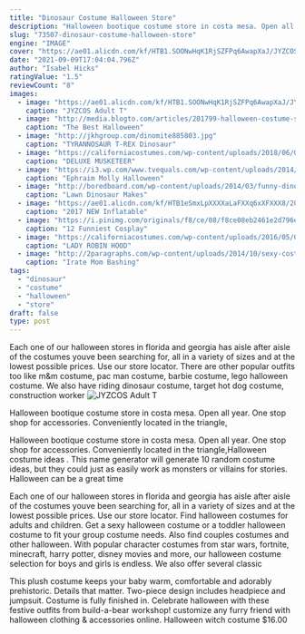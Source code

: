 ```yaml
---
title: "Dinosaur Costume Halloween Store"
description: "Halloween bootique costume store in costa mesa. Open all year. One stop shop for accessories. Conveniently located in the triangle,"
slug: "73507-dinosaur-costume-halloween-store"
engine: "IMAGE"
cover: "https://ae01.alicdn.com/kf/HTB1.SOONwHqK1RjSZFPq6AwapXaJ/JYZCOS-Adult-T-REX-Inflatable-Costume-Dinosaur-Costume-Halloween-Party-Cosplay-Costume-for-Women-Men-Kids.jpg"
date: "2021-09-09T17:04:04.796Z"
author: "Isabel Hicks"
ratingValue: "1.5"
reviewCount: "8"
images:
  - image: "https://ae01.alicdn.com/kf/HTB1.SOONwHqK1RjSZFPq6AwapXaJ/JYZCOS-Adult-T-REX-Inflatable-Costume-Dinosaur-Costume-Halloween-Party-Cosplay-Costume-for-Women-Men-Kids.jpg"
    caption: "JYZCOS Adult T"
  - image: "http://media.blogto.com/articles/201799-halloween-costume-stores-toronto.jpg?width=1300&quality=70"
    caption: "The Best Halloween"
  - image: "http://jkhgroup.com/dinomite885803.jpg"
    caption: "TYRANNOSAUR T-REX Dinosaur"
  - image: "https://californiacostumes.com/wp-content/uploads/2018/06/01245_DeluxeMusketeer_01-700x1024.jpg"
    caption: "DELUXE MUSKETEER"
  - image: "https://i3.wp.com/www.tvequals.com/wp-content/uploads/2014/10/136928_9061_pre.jpg"
    caption: "Ephraim Molly Halloween"
  - image: "http://boredboard.com/wp-content/uploads/2014/03/funny-dinosaur-front-lawn-costume-yard-Barney.jpg"
    caption: "Lawn Dinosaur Makes"
  - image: "https://ae01.alicdn.com/kf/HTB1eSmxLpXXXXaLaFXXq6xXFXXX8/2017-NEW-Inflatable-Dinosaur-Costumes-for-Adults-Kids-T-Rex-Dinosaur-Rider-Airblown-Outfit-Men-Women.jpg"
    caption: "2017 NEW Inflatable"
  - image: "https://i.pinimg.com/originals/f8/ce/08/f8ce08eb2461e2d796eac55dca8e897e.jpg"
    caption: "12 Funniest Cosplay"
  - image: "https://californiacostumes.com/wp-content/uploads/2016/05/01358_LadyRobinHood_01-475x1024.jpg"
    caption: "LADY ROBIN HOOD"
  - image: "http://2paragraphs.com/wp-content/uploads/2014/10/sexy-costumes-for-kids.jpg"
    caption: "Irate Mom Bashing"
tags:
  - "dinosaur"
  - "costume"
  - "halloween"
  - "store"
draft: false
type: post
---
```


Each one of our halloween stores in florida and georgia has aisle after aisle of the costumes youve been searching for, all in a variety of sizes and at the lowest possible prices. Use our store locator. There are other popular outfits too like m&m costume, pac man costume, barbie costume, lego halloween costume. We also have riding dinosaur costume, target hot dog costume, construction worker
![JYZCOS Adult T](https://ae01.alicdn.com/kf/HTB1.SOONwHqK1RjSZFPq6AwapXaJ/JYZCOS-Adult-T-REX-Inflatable-Costume-Dinosaur-Costume-Halloween-Party-Cosplay-Costume-for-Women-Men-Kids.jpg "JYZCOS Adult T")

Halloween bootique costume store in costa mesa. Open all year. One stop shop for accessories. Conveniently located in the triangle,
<!--inArticleAds-->

<!--galleryOne-->

Halloween bootique costume store in costa mesa. Open all year. One stop shop for accessories. Conveniently located in the triangle,Halloween costume ideas . This name generator will generate 10 random costume ideas, but they could just as easily work as monsters or villains for stories. Halloween can be a great time
<!--inArticleAds-->

<!--galleryTwo-->

Each one of our halloween stores in florida and georgia has aisle after aisle of the costumes youve been searching for, all in a variety of sizes and at the lowest possible prices. Use our store locator. Find halloween costumes for adults and children. Get a sexy halloween costume or a toddler halloween costume to fit your group costume needs. Also find couples costumes and other halloween. With popular character costumes from star wars, fortnite, minecraft, harry potter, disney movies and more, our halloween costume selection for boys and girls is endless. We also offer several classic
<!--galleryThree-->

This plush costume keeps your baby warm, comfortable and adorably prehistoric. Details that matter. Two-piece design includes headpiece and jumpsuit. Costume is fully finished in. Celebrate halloween with these festive outfits from build-a-bear workshop! customize any furry friend with halloween clothing & accessories online.  Halloween witch costume $16.00